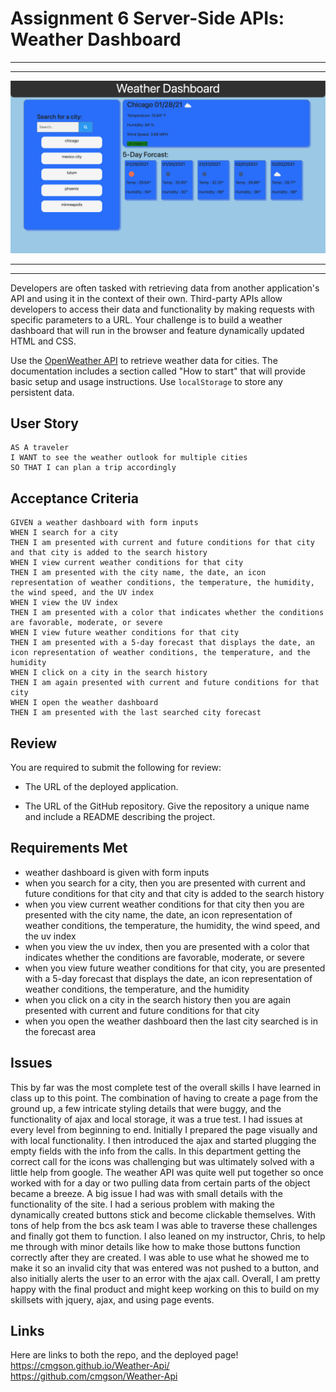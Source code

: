 # Assignment 6 Server-Side APIs: Weather Dashboard

---
---
![dashboard screen-shot](assets/dashboardss.png)

---
---
Developers are often tasked with retrieving data from another application's API and using it in the context of their own. Third-party APIs allow developers to access their data and functionality by making requests with specific parameters to a URL. Your challenge is to build a weather dashboard that will run in the browser and feature dynamically updated HTML and CSS.

Use the [OpenWeather API](https://openweathermap.org/api) to retrieve weather data for cities. The documentation includes a section called "How to start" that will provide basic setup and usage instructions. Use `localStorage` to store any persistent data.

## User Story

```
AS A traveler
I WANT to see the weather outlook for multiple cities
SO THAT I can plan a trip accordingly
```

## Acceptance Criteria

```
GIVEN a weather dashboard with form inputs
WHEN I search for a city
THEN I am presented with current and future conditions for that city and that city is added to the search history
WHEN I view current weather conditions for that city
THEN I am presented with the city name, the date, an icon representation of weather conditions, the temperature, the humidity, the wind speed, and the UV index
WHEN I view the UV index
THEN I am presented with a color that indicates whether the conditions are favorable, moderate, or severe
WHEN I view future weather conditions for that city
THEN I am presented with a 5-day forecast that displays the date, an icon representation of weather conditions, the temperature, and the humidity
WHEN I click on a city in the search history
THEN I am again presented with current and future conditions for that city
WHEN I open the weather dashboard
THEN I am presented with the last searched city forecast
```
## Review

You are required to submit the following for review:

* The URL of the deployed application.

* The URL of the GitHub repository. Give the repository a unique name and include a README describing the project.

## Requirements Met

* weather dashboard is given with form inputs
* when you search for a city, then you are presented with current and future conditions for that city and that city is added to the search history
* when you view current weather conditions for that city then you are presented with the city name, the date, an icon representation of weather conditions, the temperature, the humidity, the wind speed, and the uv index
* when you view the uv index, then you are presented with a color that indicates whether the conditions are favorable, moderate, or severe
* when you view future weather conditions for that city, you are presented with a 5-day forecast that displays the date, an icon representation of weather conditions, the temperature, and the humidity
* when you click on a city in the search history then you are again presented with current and future conditions for that city
* when you open the weather dashboard then the last city searched is in the forecast area

## Issues

This by far was the most complete test of the overall skills I have learned in class up to this point.  The combination of having to create a page from the ground up, a few intricate styling details that were buggy, and the functionality of ajax and local storage, it was a true test.  I had issues at every level from beginning to end.  Initially I prepared the page visually and with local functionality.  I then introduced the ajax and started plugging the empty fields with the info from the calls.  In this department getting the correct call for the icons was challenging but was ultimately solved with a little help from google.  The weather API was quite well put together so once worked with for a day or two pulling data from certain parts of the object became a breeze.  A big issue I had was with small details with the functionality of the site.  I had a serious problem with making the dynamically created buttons stick and become clickable themselves.  With tons of help from the bcs ask team I was able to traverse these challenges and finally got them to function.  I also leaned on my instructor, Chris, to help me through with minor details like how to make those buttons function correctly after they are created.  I was able to use what he showed me to make it so an invalid city that was entered was not pushed to a button, and also initially alerts the user to an error with the ajax call.  Overall, I am pretty happy with the final product and might keep working on this to build on my skillsets with jquery, ajax, and using page events.


## Links
Here are links to both the repo, and the deployed page!
https://cmgson.github.io/Weather-Api/
https://github.com/cmgson/Weather-Api
